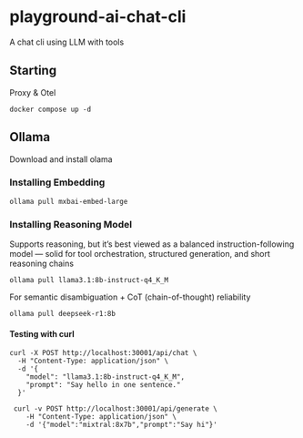 # playground-ai-chat-cli

A chat cli using LLM with tools

## Starting

Proxy & Otel

```shell
docker compose up -d
```

## Ollama

Download and install olama

### Installing Embedding

```shell
ollama pull mxbai-embed-large
```

### Installing Reasoning Model

Supports reasoning, but it’s best viewed as a balanced 
instruction-following model — solid for tool orchestration, 
structured generation, and short reasoning chains

```shell
ollama pull llama3.1:8b-instruct-q4_K_M
```

For semantic disambiguation + CoT (chain-of-thought) reliability

```shell
ollama pull deepseek-r1:8b
```

#### Testing with curl

```shell
curl -X POST http://localhost:30001/api/chat \
  -H "Content-Type: application/json" \
  -d '{
    "model": "llama3.1:8b-instruct-q4_K_M",
    "prompt": "Say hello in one sentence."
  }'
```


```shell
 curl -v POST http://localhost:30001/api/generate \
    -H "Content-Type: application/json" \
    -d '{"model":"mixtral:8x7b","prompt":"Say hi"}'
```